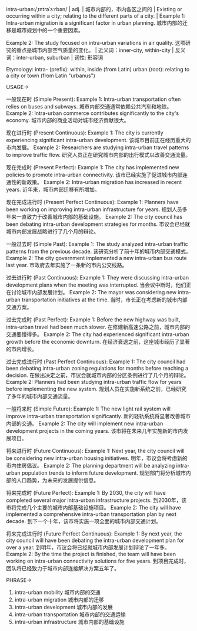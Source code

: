 intra-urban:/ˌɪntrəˈɜːrbən/ | adj. | 城市内部的，市内各区之间的 |  Existing or occurring within a city; relating to the different parts of a city. |  Example 1: Intra-urban migration is a significant factor in urban planning. 城市内部的迁移是城市规划中的一个重要因素。

Example 2: The study focused on intra-urban variations in air quality. 这项研究的重点是城市内部空气质量的变化。 | 近义词：inner-city, within-city | 反义词：inter-urban, suburban | 词性: 形容词

Etymology:
intra- (prefix): within, inside (from Latin)
urban (root): relating to a city or town (from Latin "urbanus")


USAGE->

一般现在时 (Simple Present):
Example 1: Intra-urban transportation often relies on buses and subways. 城市内部交通通常依赖公共汽车和地铁。
Example 2:  Intra-urban commerce contributes significantly to the city's economy.  城市内部的商业活动对城市经济贡献很大。

现在进行时 (Present Continuous):
Example 1:  The city is currently experiencing significant intra-urban development. 该城市目前正在经历重大的市内发展。
Example 2:  Researchers are studying intra-urban travel patterns to improve traffic flow. 研究人员正在研究城市内部的出行模式以改善交通流量。


现在完成时 (Present Perfect):
Example 1:  The city has implemented new policies to promote intra-urban connectivity. 该市已经实施了促进城市内部连通性的新政策。
Example 2: Intra-urban migration has increased in recent years. 近年来，城市内部迁移有所增加。


现在完成进行时 (Present Perfect Continuous):
Example 1: Planners have been working on improving intra-urban infrastructure for years.  规划人员多年来一直致力于改善城市内部的基础设施。
Example 2: The city council has been debating intra-urban development strategies for months. 市议会已经就城市内部发展战略进行了几个月的辩论。

一般过去时 (Simple Past):
Example 1:  The study analyzed intra-urban traffic patterns from the previous decade. 该研究分析了前十年的城市内部交通模式。
Example 2: The city government implemented a new intra-urban bus route last year. 市政府去年实施了一条新的市内公交线路。

过去进行时 (Past Continuous):
Example 1:  They were discussing intra-urban development plans when the meeting was interrupted.  当会议中断时，他们正在讨论城市内部发展计划。
Example 2:  The mayor was considering new intra-urban transportation initiatives at the time.  当时，市长正在考虑新的城市内部交通方案。

过去完成时 (Past Perfect):
Example 1:  Before the new highway was built, intra-urban travel had been much slower.  在修建新高速公路之前，城市内部的交通要慢得多。
Example 2: The city had experienced significant intra-urban growth before the economic downturn. 在经济衰退之前，这座城市经历了显著的市内增长。


过去完成进行时 (Past Perfect Continuous):
Example 1: The city council had been debating intra-urban zoning regulations for months before reaching a decision. 在做出决定之前，市议会就城市内部的分区条例进行了几个月的辩论。
Example 2: Planners had been studying intra-urban traffic flow for years before implementing the new system.  规划人员在实施新系统之前，已经研究了多年的城市内部交通流量。

一般将来时 (Simple Future):
Example 1: The new light rail system will improve intra-urban transportation significantly. 新的轻轨系统将显著改善城市内部的交通。
Example 2:  The city will implement new intra-urban development projects in the coming years.  该市将在未来几年实施新的市内发展项目。

将来进行时 (Future Continuous):
Example 1:  Next year, the city council will be considering new intra-urban housing initiatives.  明年，市议会将考虑新的市内住房倡议。
Example 2:  The planning department will be analyzing intra-urban population trends to inform future development. 规划部门将分析城市内部的人口趋势，为未来的发展提供信息。


将来完成时 (Future Perfect):
Example 1: By 2030, the city will have completed several major intra-urban infrastructure projects. 到2030年，该市将完成几个主要的城市内部基础设施项目。
Example 2: The city will have implemented a comprehensive intra-urban transportation plan by next decade. 到下一个十年，该市将实施一项全面的城市内部交通计划。


将来完成进行时 (Future Perfect Continuous):
Example 1: By next year, the city council will have been debating the intra-urban development plan for over a year. 到明年，市议会将已经就城市内部发展计划辩论了一年多。
Example 2: By the time the project is finished, the team will have been working on intra-urban connectivity solutions for five years. 到项目完成时，团队将已经致力于城市内部连接解决方案五年了。



PHRASE->
1. intra-urban mobility  城市内部的交通
2. intra-urban migration 城市内部的迁移
3. intra-urban development  城市内部的发展
4. intra-urban transportation  城市内部的交通运输
5. intra-urban infrastructure 城市内部的基础设施
